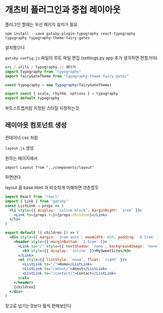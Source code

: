 # 개츠비 플러그인과 중첩 레이아웃

플러그인 할때는 우선 패키지 설치가 필요 

```shell
npm install --save gatsby-plugin-typography react-typography typography typography-theme-fairy-gates
```



설치했으니 

`gatsby-config.js` 파일의 루트 파일 편집 (settings.py  app 추가 생각하면 편할거야)

```js
src / utils / typography.js 에다가
import Typography from "typography"
import fairyGateTheme from "typography-theme-fairy-gates"

const typography = new Typography(fairyGateTheme)

export const { scale, rhythm, options } = typography
export default typography
```

부트스트랩처럼 지정된 스타일 지정하는것 



## 레이아웃 컴포넌트 생성

컨테이너 css 처럼 

`layout.js`  생성 

원하는 페이지에서 

`import Layout from "../components/layout"`

하면댄다 

layout 을 base.html 과 비슷하게 이해하면 갠춘할듯 

```jsx
import React from "react"
import { Link } from "gatsby"
const ListLink = props => (
  <li style={{ display: `inline-block`, marginRight: `1rem` }}>
    <Link to={props.to}>{props.children}</Link>
  </li>
)

export default ({ children }) => (
  <div style={{ margin: `3rem auto`, maxWidth: 650, padding: `0 1rem` }}>
    <header style={{ marginBottom: `1.5rem` }}>
      <Link to="/" style={{ textShadow: `none`, backgroundImage: `none` }}>
        <h3 style={{ display: `inline` }}>MySweetSite</h3>
      </Link>
      <ul style={{ listStyle: `none`, float: `right` }}>
        <ListLink to="/">Home</ListLink>
        <ListLink to="/about/">About</ListLink>
        <ListLink to="/contact/">Contact</ListLink>
      </ul>
    </header>
    {children}
  </div>
)
```

장고로 넘기는것보다 훨씩 편해보인다

